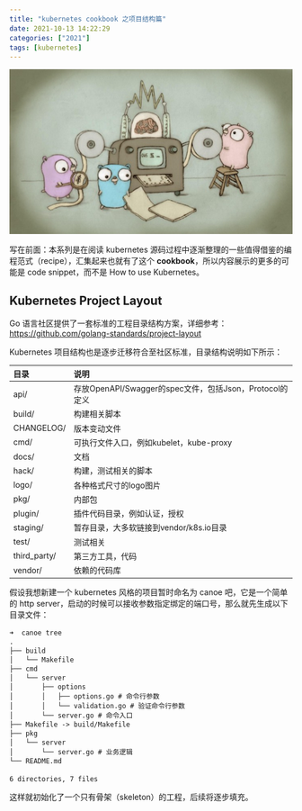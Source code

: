 ```yaml
---
title: "kubernetes cookbook 之项目结构篇"
date: 2021-10-13 14:22:29
categories: ["2021"]
tags: [kubernetes]
---
```


![go](/images/go.jpeg)

写在前面：本系列是在阅读 kubernetes 源码过程中逐渐整理的一些值得借鉴的编程范式（recipe），汇集起来也就有了这个 **cookbook**，所以内容展示的更多的可能是 code snippet，而不是 How to use Kubernetes。

## Kubernetes Project Layout

Go 语言社区提供了一套标准的工程目录结构方案，详细参考：<https://github.com/golang-standards/project-layout>

Kubernetes 项目结构也是逐步迁移符合至社区标准，目录结构说明如下所示：

|目录|说明|
|:---- | :---- |
|api/|存放OpenAPI/Swagger的spec文件，包括Json，Protocol的定义|
|build/|构建相关脚本|
|CHANGELOG/|版本变动文件|
|cmd/|可执行文件入口，例如kubelet，kube-proxy|
|docs/|文档|
|hack/|构建，测试相关的脚本|
|logo/|各种格式尺寸的logo图片|
|pkg/|内部包|
|plugin/|插件代码目录，例如认证，授权|
|staging/|暂存目录，大多软链接到vendor/k8s.io目录|
|test/|测试相关|
|third_party/|第三方工具，代码|
|vendor/|依赖的代码库|

假设我想新建一个 kubernetes 风格的项目暂时命名为 canoe 吧，它是一个简单的 http server，启动的时候可以接收参数指定绑定的端口号，那么就先生成以下目录文件：

```
➜  canoe tree
.
├── build
│   └── Makefile
├── cmd
│   └── server
│       ├── options
│       │   ├── options.go # 命令行参数
│       │   └── validation.go # 验证命令行参数
│       └── server.go # 命令入口
├── Makefile -> build/Makefile
├── pkg
│   └── server
│       └── server.go # 业务逻辑
└── README.md

6 directories, 7 files

```

这样就初始化了一个只有骨架（skeleton）的工程，后续将逐步填充。
